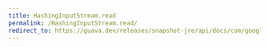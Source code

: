 ```yaml
---
title: HashingInputStream.read
permalink: /HashingInputStream.read/
redirect_to: https://guava.dev/releases/snapshot-jre/api/docs/com/google/common/hash/HashingInputStream.html#read--
---
```

